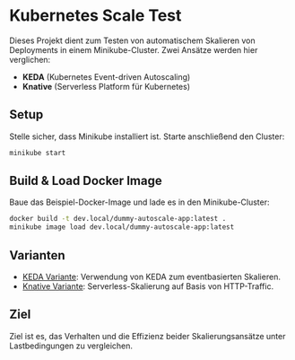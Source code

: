 # Kubernetes Scale Test

Dieses Projekt dient zum Testen von automatischem Skalieren von Deployments in einem Minikube-Cluster. Zwei Ansätze werden hier verglichen:

- **KEDA** (Kubernetes Event-driven Autoscaling)
- **Knative** (Serverless Platform für Kubernetes)

## Setup

Stelle sicher, dass Minikube installiert ist. Starte anschließend den Cluster:

```bash
minikube start
```

## Build & Load Docker Image

Baue das Beispiel-Docker-Image und lade es in den Minikube-Cluster:

```bash
docker build -t dev.local/dummy-autoscale-app:latest .
minikube image load dev.local/dummy-autoscale-app:latest
```

## Varianten

- [KEDA Variante](keda/README.md): Verwendung von KEDA zum eventbasierten Skalieren.
- [Knative Variante](README.md): Serverless-Skalierung auf Basis von HTTP-Traffic.

## Ziel

Ziel ist es, das Verhalten und die Effizienz beider Skalierungsansätze unter Lastbedingungen zu vergleichen.